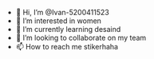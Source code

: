- 👋 Hi, I’m @Ivan-5200411523
- 👀 I’m interested in women
- 🌱 I’m currently learning desaind
- 💞️ I’m looking to collaborate on my team
- 📫 How to reach me stikerhaha

<!---
Ivan-5200411523/Ivan-5200411523 is a ✨ special ✨ repository because its `README.md` (this file) appears on your GitHub profile.
You can click the Preview link to take a look at your changes.
--->
